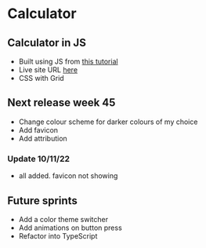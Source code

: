 # Calculator

## Calculator in JS

- Built using JS from [this tutorial](https://www.youtube.com/watch?v=j59qQ7YWLxw&t=1277s)
- Live site URL [here](https://maltawebdev.github.io/VanillaCalc/)
- CSS with Grid

## Next release week 45

- Change colour scheme for darker colours of my choice
- Add favicon
- Add attribution

### Update 10/11/22

- all added. favicon not showing

## Future sprints

- Add a color theme switcher
- Add animations on button press
- Refactor into TypeScript
